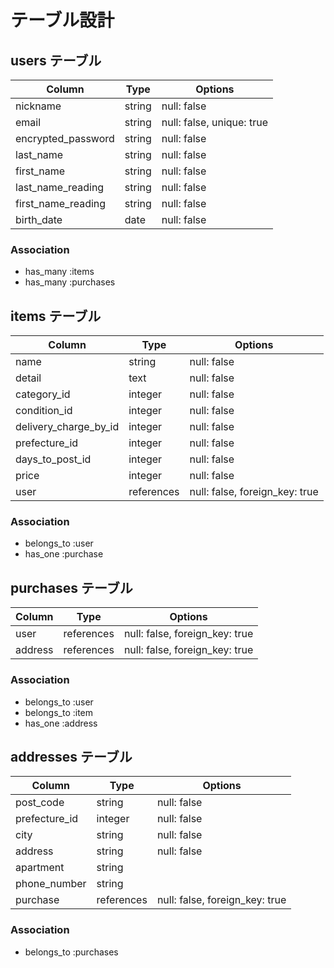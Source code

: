 # テーブル設計

## users テーブル

| Column             | Type    | Options                   |
| ------------------ | ------- | ------------------------- |
| nickname           | string  | null: false               |
| email              | string  | null: false, unique: true |
| encrypted_password | string  | null: false               |
| last_name          | string  | null: false               |
| first_name         | string  | null: false               |
| last_name_reading  | string  | null: false               |
| first_name_reading | string  | null: false               |
| birth_date         | date    | null: false               |

### Association

 - has_many :items
 - has_many :purchases


## items テーブル

| Column                | Type       | Options                        |
| --------------------- | ---------- | ------------------------------ |
| name                  | string     | null: false                    |
| detail                | text       | null: false                    |
| category_id           | integer    | null: false                    |
| condition_id          | integer    | null: false                    |
| delivery_charge_by_id | integer    | null: false                    |
| prefecture_id         | integer    | null: false                    |
| days_to_post_id       | integer    | null: false                    |
| price                 | integer    | null: false                    |
| user                  | references | null: false, foreign_key: true |

### Association

 - belongs_to :user
 - has_one :purchase


## purchases テーブル

| Column     | Type       | Options                        |
| ---------- | ---------- | ------------------------------ |
| user       | references | null: false, foreign_key: true |
| address    | references | null: false, foreign_key: true |

### Association

 - belongs_to :user
 - belongs_to :item
 - has_one :address


## addresses テーブル

| Column        | Type       | Options                        |
| ------------- | ---------- | ------------------------------ |
| post_code     | string     | null: false                    |
| prefecture_id | integer    | null: false                    |
| city          | string     | null: false                    |
| address       | string     | null: false                    |
| apartment     | string     |                                |
| phone_number  | string     |                                |
| purchase      | references | null: false, foreign_key: true |

### Association

 - belongs_to :purchases